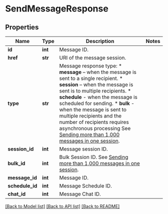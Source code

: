 # SendMessageResponse

## Properties
Name | Type | Description | Notes
------------ | ------------- | ------------- | -------------
**id** | **int** | Message ID. | 
**href** | **str** | URI of the message session. | 
**type** | **str** | Message response type: * **message** – when the message is sent to a single recipient. * **session** – when the message is sent is to multiple recipients. * **schedule** - when the message is scheduled for sending. * **bulk** - when the message is sent to multiple recipients and the number of recipients requires asynchronous processing See [Sending more than 1,000 messages in one session](http://docs.textmagictesting.com/#section/Tutorials/Sending-more-than-1000-messages-in-one-session).  | 
**session_id** | **int** | Message session ID. | 
**bulk_id** | **int** | Bulk Session ID. See [Sending more than 1,000 messages in one session](http://docs.textmagictesting.com/#section/Tutorials/Sending-more-than-1000-messages-in-one-session). | 
**message_id** | **int** | Message ID. | 
**schedule_id** | **int** | Message Schedule ID. | 
**chat_id** | **int** | Message Chat ID. | 

[[Back to Model list]](../README.md#documentation-for-models) [[Back to API list]](../README.md#documentation-for-api-endpoints) [[Back to README]](../README.md)



